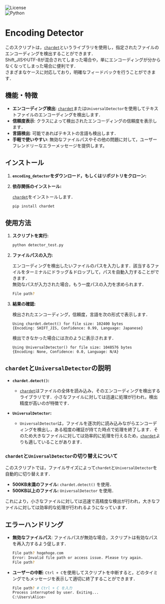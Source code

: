 ![License](https://img.shields.io/badge/license-MIT-green)<br>
![Python](https://img.shields.io/badge/python-3.x-blue)

# Encoding Detector

このスクリプトは，[`chardet`](https://pypi.org/project/chardet/)というライブラリを使用し，指定されたファイルのエンコーディングを検出することができます．<br>
Shift_JISやUTF-8が混合されてしまった場合や，単にエンコーディングが分からなくなってしまった場合に便利です．<br>
さまざまなケースに対応しており，明確なフィードバックを行うことができます．

## 機能・特徴

- **エンコーディング検出**: [`chardet`](https://pypi.org/project/chardet/)または`UniversalDetector`を使用してテキストファイルのエンコーディングを検出します．
- **信頼度表示**: クラスによって検出されたエンコーディングの信頼度を表示します．
- **言語検出**: 可能であればテキストの言語も検出します．
- **手軽で使いやすい**: 無効なファイルパスやその他の問題に対して，ユーザーフレンドリーなエラーメッセージを提供します。

## インストール

1. **`encoding_detector`をダウンロード，もしくはリポジトリをクローン:**

2. **依存関係のインストール:**

    [`chardet`](https://pypi.org/project/chardet/)をインストールします．

    ```bash
    pip install chardet
    ```

## 使用方法

1. **スクリプトを実行:**

    ```bash
    python detector_test.py
    ```

2. **ファイルパスの入力:**

    エンコーディングを検出したいファイルのパスを入力します．該当するファイルをターミナルにドラッグ＆ドロップして，パスを自動入力することができます．<br>
    無効なパスが入力された場合，もう一度パスの入力を求められます．

   ```bash
   File path?
   ```

4. **結果の確認:**

    検出されたエンコーディング，信頼度，言語を次の形式で表示します．

    ```text
    Using chardet.detect() for file size: 102400 bytes
    {Encoding: SHIFT_JIS, Confidence: 0.99, Language: Japanese}
    ```

    検出できなかった場合には次のように表示されます．

    ```text
    Using UniversalDetector() for file size: 1048576 bytes
    {Encoding: None, Confidence: 0.0, Language: N/A}
    ```

## `chardet`と`UniversalDetector`の説明

- **`chardet.detect()`:**
  - [`chardet`](https://pypi.org/project/chardet/)はファイルの全体を読み込み，そのエンコーディングを検出するライブラリです．小さなファイルに対しては迅速に処理が行われ，検出精度が高いのが特徴です．
  
- **`UniversalDetector`:**
  - `UniversalDetector`は，ファイルを逐次的に読み込みながらエンコーディングを検出し，ある程度の確証が持てた時点で処理を終了します．そのため大きなファイルに対しては効率的に処理を行えるため，[`chardet`](https://pypi.org/project/chardet/)よりも適していることがあります．

### `chardet`と`UniversalDetector`の切り替えについて

このスクリプトでは，ファイルサイズによって`chardet`と`UniversalDetector`を自動的に切り替えます．

  - **500KB未満のファイル:** `chardet.detect()` を使用． 
  - **500KB以上のファイル:** `UniversalDetector` を使用．

これにより，小さなファイルに対しては迅速で高精度な検出が行われ，大きなファイルに対しては効率的な処理が行われるようになっています．

## エラーハンドリング

- **無効なファイルパス**: ファイルパスが無効な場合，スクリプトは有効なパスを再入力するよう促します．

  ```bash
  File path? hogehoge.com
  Error: Invalid file path or access issue. Please try again.
  File path?
  ```

- **ユーザーの中断**: `Ctrl + C`を使用してスクリプトを中断すると，どのタイミングでもメッセージを表示して適切に終了することができます．
  
  ```bash
  File path? # Ctrl + C を入力
  Process interrupted by user. Exiting...
  C:\Users\Alice>
  ```
